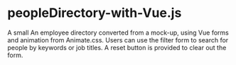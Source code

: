 # peopleDirectory-with-Vue.js

A small An employee directory converted from a mock-up, using Vue forms and animation from Animate.css.
Users can use the filter form to search for people by keywords or job titles. A reset button is provided to clear out the form.
